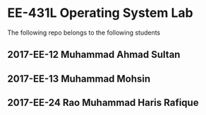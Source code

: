 # EE-431L Operating System Lab
The following repo belongs to the following students
## 2017-EE-12 Muhammad Ahmad Sultan
## 2017-EE-13 Muhammad Mohsin
## 2017-EE-24 Rao Muhammad Haris Rafique
